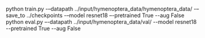 
python train.py -–datapath ../input/hymenoptera_data/hymenoptera_data/ -–save_to ../checkpoints  -–model resnet18 –-pretrained True --aug False
python eval.py –-datapath ../input/hymenoptera_data/val/ --model resnet18 --pretrained True --aug False